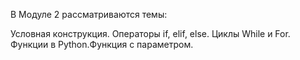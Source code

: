 В Модуле 2 рассматриваются темы:

Условная конструкция. Операторы if, elif, else.
Циклы While и For.
Функции в Python.Функция с параметром. 
